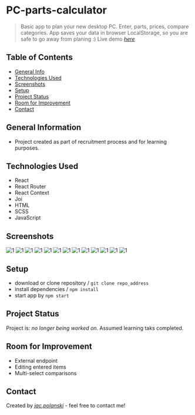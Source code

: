 
# PC-parts-calculator
> Basic app to plan your new desktop PC. Enter, parts, prices, compare categories.
> App saves your data in browser LocalStorage, so you are safe to go away from planing :)
> Live demo [_here_](https://pc-parts-calculator.vercel.app/)

## Table of Contents
* [General Info](#general-information)
* [Technologies Used](#technologies-used)
* [Screenshots](#screenshots)
* [Setup](#setup)
* [Project Status](#project-status)
* [Room for Improvement](#room-for-improvement)
* [Contact](#contact)



## General Information
- Project created as part of recruitment process and for learning purposes.


## Technologies Used
- React
- React Router
- React Context
- Joi
- HTML
- SCSS
- JavaScript


## Screenshots

![1](./screenshots/1.png)
![1](./screenshots/2.png)
![1](./screenshots/3.png)
![1](./screenshots/4.png)
![1](./screenshots/5.png)
![1](./screenshots/6.png)
![1](./screenshots/7.png)
![1](./screenshots/8.png)
![1](./screenshots/9.png)
![1](./screenshots/10.png)
![1](./screenshots/11.png)
![1](./screenshots/12.png)
![1](./screenshots/13.png)



## Setup
- download or clone repository / `git clone repo_address`
- install dependencies / `npm install`
- start app by `npm start`


## Project Status
Project is: _no longer being worked on_. Assumed learning taks completed.


## Room for Improvement
- External endpoint
- Editing entered items
- Multi-select comparisons

## Contact
Created by [_jac.polanski_](https://www.linkedin.com/in/polanski-jacek/) - feel free to contact me!